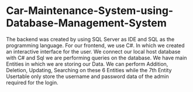 # Car-Maintenance-System-using-Database-Management-System
The backend was created by using SQL Server as IDE and SQL as the programming language. For our frontend, we use C#. In which we created an interactive interface for the user. We connect our local host database with C# and Sql we are performing queries on the database.
We have main  Entities in which we are storing our Data. We can perform Addition, Deletion, Updating, Searching on these 6 Entities while the 7th Entity Usertable only store the username and password data of the admin required for the login.
